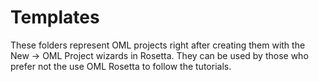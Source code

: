 # Templates

These folders represent OML projects right after creating them with the New -> OML Project wizards in Rosetta. They can be used by those who prefer not the use OML Rosetta to follow the tutorials.
